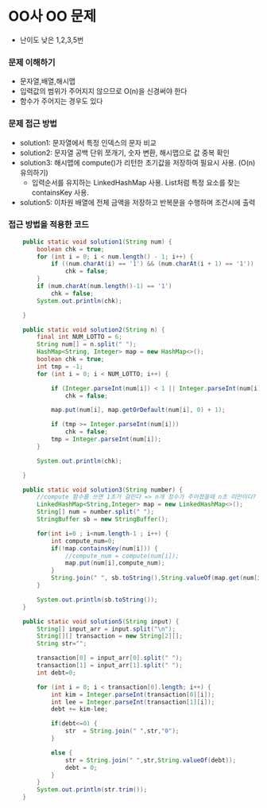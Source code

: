 # OO사 OO 문제

- 난이도 낮은 1,2,3,5번

### 문제 이해하기

- 문자열,배열,해시맵
- 입력값의 범위가 주어지지 않으므로 O(n)을 신경써야 한다
- 함수가 주어지는 경우도 있다

### 문제 접근 방법

- solution1: 문자열에서 특정 인덱스의 문자 비교
- solution2: 문자열 공백 단위 쪼개기, 숫자 변환, 해시맵으로 값 중복 확인
- solution3: 해시맵에 compute()가 리턴한 초기값을 저장하여 필요시 사용. (O(n) 유의하기)
  - 입력순서를 유지하는 LinkedHashMap 사용. List처럼 특정 요소를 찾는 containsKey 사용.
- solution5: 이차원 배열에 전체 금액을 저장하고 반복문을 수행하며 조건시에 출력

### 접근 방법을 적용한 코드

```java
    public static void solution1(String num) {
		boolean chk = true;
		for (int i = 0; i < num.length() - 1; i++) {
			if ((num.charAt(i) == '1') && (num.charAt(i + 1) == '1'))
				chk = false;
		}
		if (num.charAt(num.length()-1) == '1')
			chk = false;
		System.out.println(chk);

	}

	public static void solution2(String n) {
		final int NUM_LOTTO = 6;
		String num[] = n.split(" ");
		HashMap<String, Integer> map = new HashMap<>();
		boolean chk = true;
		int tmp = -1;
		for (int i = 0; i < NUM_LOTTO; i++) {

			if (Integer.parseInt(num[i]) < 1 || Integer.parseInt(num[i]) > 45)
				chk = false;

			map.put(num[i], map.getOrDefault(num[i], 0) + 1);

			if (tmp >= Integer.parseInt(num[i]))
				chk = false;
			tmp = Integer.parseInt(num[i]);
		}

		System.out.println(chk);

	}

	public static void solution3(String number) {
		//compute 함수를 쓰면 1초가 걸린다 => n개 정수가 주어졌을때 n초 미만이다? O(n)를 지키라는 의미.
		LinkedHashMap<String,Integer> map = new LinkedHashMap<>();
		String[] num = number.split(" ");
		StringBuffer sb = new StringBuffer();

		for(int i=0 ; i<num.length-1 ; i++) {
			int compute_num=0;
			if(!map.containsKey(num[i])) {
				//compute_num = compute(num[i]);
				map.put(num[i],compute_num);
			}
			String.join(" ", sb.toString(),String.valueOf(map.get(num[i])));
		}

		System.out.println(sb.toString());
	}

	public static void solution5(String input) {
		String[] input_arr = input.split("\n");
		String[][] transaction = new String[2][];
		String str="";

		transaction[0] = input_arr[0].split(" ");
		transaction[1] = input_arr[1].split(" ");
		int debt=0;

		for (int i = 0; i < transaction[0].length; i++) {
			int kim = Integer.parseInt(transaction[0][i]);
			int lee = Integer.parseInt(transaction[1][i]);
			debt += kim-lee;

			if(debt<=0) {
				str  = String.join(" ",str,"0");
			}

			else {
				str = String.join(" ",str,String.valueOf(debt));
				debt = 0;
			}
		}
		System.out.println(str.trim());
	}
```
